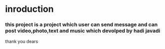 # inroduction 

### this project is a project which user can send message and can post video,photo,text and music which devolped by hadi javadi 



thank you dears 

